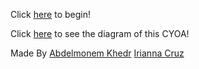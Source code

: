 
Click [here]() to begin!

Click [here](https://docs.google.com/a/hstat.org/drawings/d/1vlYUMK7ykbxGJ2e4VBWfVlrG8MeJfBJk_TMI4te4QjA/edit?usp=sharing) to see the diagram of this CYOA!

Made By [Abdelmonem Khedr](https://github.com/abdelk7344) [Irianna Cruz](https://github.com/Irianna)